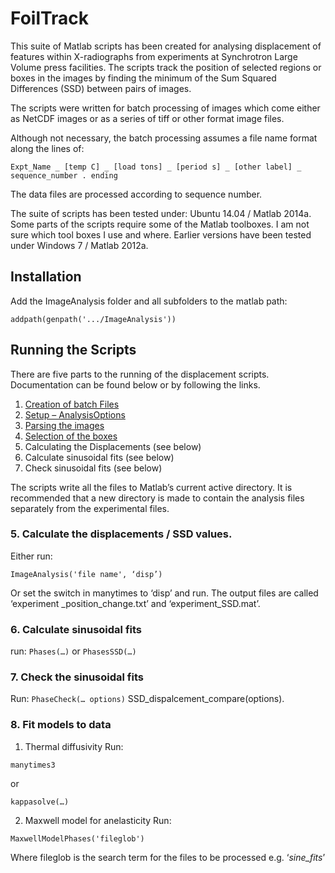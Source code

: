 # FoilTrack

This suite of Matlab scripts has been created for analysing displacement of
features within X-radiographs from experiments at
Synchrotron Large Volume press facilities. The scripts track the position
of selected regions or boxes in the images by finding the
minimum of the Sum Squared Differences (SSD) between pairs of images.

The scripts were written for batch processing of images which come either
as NetCDF images or as a series of tiff or other format image files.

Although not necessary, the batch processing assumes a file name format along the lines of:
```
Expt_Name _ [temp C] _ [load tons] _ [period s] _ [other label] _ sequence_number . ending
```
The data files are processed according to sequence number.

The suite of scripts has been tested under: Ubuntu 14.04 / Matlab 2014a. Some parts of the
scripts require some of the Matlab toolboxes. I am not sure which tool boxes I use and where.
Earlier versions have been tested under Windows 7 / Matlab 2012a.

## Installation
Add the ImageAnalysis folder and all subfolders to the matlab path:
```
addpath(genpath('.../ImageAnalysis'))
```

## Running the Scripts
There are five parts to the running of the displacement scripts. Documentation
can be found below or by following the links.
1.	[Creation of batch Files](./01-list-files.md)
2.	[Setup – AnalysisOptions](./02-analysis.md)
3.	[Parsing the images](./03-parse.md)
4.	[Selection of the boxes](./04-make-boxes.md)
5.	Calculating the Displacements (see below)
6.	Calculate sinusoidal fits (see below)
7.	Check sinusoidal fits (see below)

The scripts write all the files to Matlab’s current active directory. It is recommended that a
new directory is made to contain the analysis files separately from the experimental files.


### 5.	Calculate the displacements / SSD values. 
Either run:
```
ImageAnalysis('file name', ‘disp’)
```
Or set the switch in manytimes to ‘disp’ and run. The output files are called ‘experiment _position_change.txt’ and ‘experiment_SSD.mat’. 

### 6.	Calculate sinusoidal fits 
run: 
```Phases(…)``` or ```PhasesSSD(…)```

### 7.	Check the sinusoidal fits 
Run: ```PhaseCheck(… options)```
	SSD_dispalcement_compare(options). 

### 8.	Fit models to data 
1.	Thermal diffusivity 
Run: 
```
manytimes3
```
or
```
kappasolve(…)
```
2.	Maxwell model for anelasticity
Run: 
```
MaxwellModelPhases('fileglob')
```
Where fileglob is the search term for the files to be processed e.g. ‘*sine_fits*’
